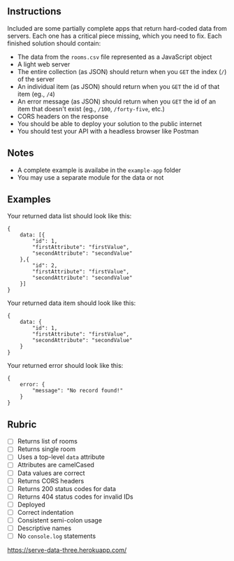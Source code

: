 ## Instructions

Included are some partially complete apps that return hard-coded data from servers. Each one has a critical piece missing, which you need to fix. Each finished solution should contain:

* The data from the `rooms.csv` file represented as a JavaScript object
* A light web server
* The entire collection (as JSON) should return when you `GET` the index (`/`) of the server
* An individual item (as JSON) should return when you `GET` the id of that item (eg., `/4`) 
* An error message (as JSON) should return when you `GET` the id of an item that doesn't exist (eg., `/100`, `/forty-five`, etc.) 
* CORS headers on the response
* You should be able to deploy your solution to the public internet
* You should test your API with a headless browser like Postman

## Notes

* A complete example is availabe in the `example-app` folder
* You may use a separate module for the data or not

## Examples

Your returned data list should look like this:

```
{
    data: [{
        "id": 1,
        "firstAttribute": "firstValue",
        "secondAttribute": "secondValue"
    },{
        "id": 2,
        "firstAttribute": "firstValue",
        "secondAttribute": "secondValue"
    }]
}
```

Your returned data item should look like this:

```
{
    data: {
        "id": 1,
        "firstAttribute": "firstValue",
        "secondAttribute": "secondValue"
    }
}
```

Your returned error should look like this:

```
{
    error: {
        "message": "No record found!"
    }
}
```

## Rubric

* [ ] Returns list of rooms
* [ ] Returns single room
* [ ] Uses a top-level `data` attribute
* [ ] Attributes are camelCased
* [ ] Data values are correct
* [ ] Returns CORS headers
* [ ] Returns 200 status codes for data
* [ ] Returns 404 status codes for invalid IDs
* [ ] Deployed
* [ ] Correct indentation
* [ ] Consistent semi-colon usage
* [ ] Descriptive names
* [ ] No `console.log` statements

https://serve-data-three.herokuapp.com/